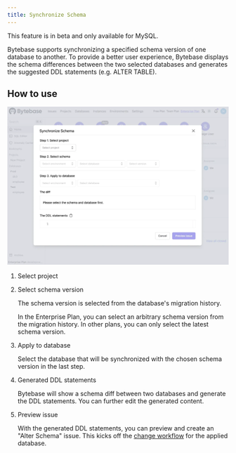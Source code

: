 ```yaml
---
title: Synchronize Schema
---
```


<hint-block type="warning">

This feature is in beta and only available for MySQL.

</hint-block>

Bytebase supports synchronizing a specified schema version of one database to another. To provide a better user experience, Bytebase displays the schema differences between the two selected databases and generates the suggested DDL statements (e.g. ALTER TABLE).

## How to use

![sync-schema-dialog](/static/docs/change-database/synchronize-schema/sync-schema-dialog.webp)

1. Select project

2. Select schema version

   The schema version is selected from the database's migration history.

   <hint-block type="info">

   In the Enterprise Plan, you can select an arbitrary schema version from the migration history. In other plans, you can only select the latest schema version.

   </hint-block>

3. Apply to database

   Select the database that will be synchronized with the chosen schema version in the last step.

4. Generated DDL statements

   Bytebase will show a schema diff between two databases and generate the DDL statements. You can further edit the generated content.

5. Preview issue

   With the generated DDL statements, you can preview and create an "Alter Schema" issue. This kicks off the [change workflow](/docs/change-database/change-workflow) for the applied database.
